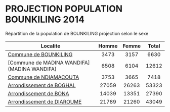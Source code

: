 # PROJECTION POPULATION BOUNKILING 2014
	
Répartition de la population de BOUNKILING projection selon le sexe
	
| Localite  | Homme | Femme | Total |
| --------- |:-----:|:-----:|:-----:|
| [Commune de BOUNKILING](BOUNKILING) | 3473 | 3157 | 6630 |
| [Commune de MADINA WANDIFA](MADINA WANDIFA) | 6508 | 6104 | 12612 |
| [Commune de NDIAMACOUTA](NDIAMACOUTA) | 3753 | 3665 | 7418 |
| [Arrondissement de BOGHAL](BOGHAL) | 27059 | 26263 | 53323 |
| [Arrondissement de BONA](BONA) | 14039 | 13351 | 27390 |
| [Arrondissement de DIAROUME](DIAROUME) | 21789 | 21260 | 43049 |
